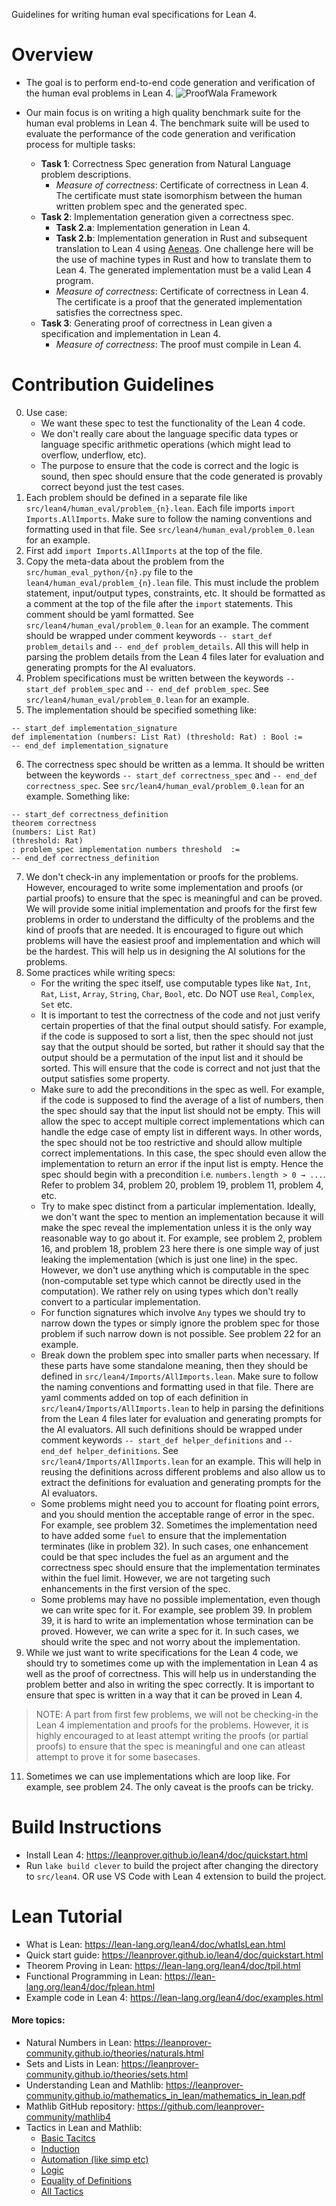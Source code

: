 Guidelines for writing human eval specifications for Lean 4.

Overview
===
- The goal  is to perform end-to-end code generation and verification of the human eval problems in Lean 4.
![ProofWala Framework](overview.png)
 - Our main focus is on writing a high quality benchmark suite for the human eval problems in Lean 4. The benchmark suite will be used to evaluate the performance of the code generation and verification process for multiple tasks:
    
     - **Task 1**: Correctness Spec generation from Natural Language problem descriptions.
        - *Measure of correctness*: Certificate of correctness in Lean 4. The certificate must state isomorphism between the human written problem spec and the generated spec.
     - **Task 2**: Implementation generation given a correctness spec.
        - **Task 2.a**: Implementation generation in Lean 4.
        - **Task 2.b**: Implementation generation in Rust and subsequent translation to Lean 4 using [Aeneas](https://github.com/AeneasVerif/aeneas). One challenge here will be the use of machine types in Rust and how to translate them to Lean 4. The generated implementation must be a valid Lean 4 program.
        - *Measure of correctness*: Certificate of correctness in Lean 4. The certificate is a proof that the generated implementation satisfies the correctness spec.
    - **Task 3**: Generating proof of correctness in Lean given a specification and implementation in Lean 4.
        - *Measure of correctness*: The proof must compile in Lean 4.


Contribution Guidelines
===
0. Use case:
    - We want these spec to test the functionality of the Lean 4 code.
    - We don't really care about the language specific data types or language specific arithmetic operations (which might lead to overflow, underflow, etc).
    - The purpose to ensure that the code is correct and the logic is sound, then spec should ensure that the code generated is provably correct beyond just the test cases.
1. Each problem should be defined in a separate file like `src/lean4/human_eval/problem_{n}.lean`. Each file imports `import Imports.AllImports`. Make sure to follow the naming conventions and formatting used in that file. See `src/lean4/human_eval/problem_0.lean` for an example.
2. First add `import Imports.AllImports` at the top of the file.
3. Copy the meta-data about the problem from the `src/human_eval_python/{n}.py` file to the `lean4/human_eval/problem_{n}.lean` file. This must include the problem statement, input/output types, constraints, etc. It should be formatted as a comment at the top of the file after the `import` statements. This comment should be yaml formatted. See `src/lean4/human_eval/problem_0.lean` for an example. The comment should be wrapped under comment keywords `-- start_def problem_details` and `-- end_def problem_details`. All this will help in parsing the problem details from the Lean 4 files later for evaluation and generating prompts for the AI evaluators.
4. Problem specifications must be written between the keywords `-- start_def problem_spec` and `-- end_def problem_spec`. See `src/lean4/human_eval/problem_0.lean` for an example.
5. The implementation should be specified something like:
```lean
-- start_def implementation_signature
def implementation (numbers: List Rat) (threshold: Rat) : Bool :=
-- end_def implementation_signature
```
6. The correctness spec should be written as a lemma. It should be written between the keywords `-- start_def correctness_spec` and `-- end_def correctness_spec`. See `src/lean4/human_eval/problem_0.lean` for an example. Something like:
```lean
-- start_def correctness_definition
theorem correctness
(numbers: List Rat)
(threshold: Rat)
: problem_spec implementation numbers threshold  :=
-- end_def correctness_definition
```
7. We don't check-in any implementation or proofs for the problems. However, encouraged to write some implementation and proofs (or partial proofs) to ensure that the spec is meaningful and can be proved. We will provide some initial implementation and proofs for the first few problems in order to understand the difficulty of the problems and the kind of proofs that are needed. It is encouraged to figure out which problems will have the easiest proof and implementation and which will be the hardest. This will help us in designing the AI solutions for the problems.
8. Some practices while writing specs:
    - For the writing the spec itself, use computable types like `Nat`, `Int`, `Rat`, `List`, `Array`, `String`, `Char`, `Bool`, etc. Do NOT use `Real`, `Complex`, `Set` etc. 
    - It is important to test the correctness of the code and not just verify certain properties of that the final output should satisfy. For example, if the code is supposed to sort a list, then the spec should not just say that the output should be sorted, but rather it should say that the output should be a permutation of the input list and it should be sorted. This will ensure that the code is correct and not just that the output satisfies some property.
    - Make sure to add the preconditions in the spec as well. For example, if the code is supposed to find the average of a list of numbers, then the spec should say that the input list should not be empty. This will allow the spec to accept multiple correct implementations which can handle the edge case of empty list in different ways. In other words, the spec should not be too restrictive and should allow multiple correct implementations. In this case, the spec should even allow the implementation to return an error if the input list is empty. Hence the spec should begin with a precondition i.e. `numbers.length > 0 → ...`. Refer to problem 34, problem 20, problem 19, problem 11, problem 4, etc.
    - Try to make spec distinct from a particular implementation. Ideally, we don't want the spec to mention an implementation because it will make the spec reveal the implementation unless it is the only way reasonable way to go about it. For example, see problem 2, problem 16, and problem 18, problem 23 here there is one simple way of just leaking the implementation (which is just one line) in the spec. However, we don't use anything which is computable in the spec (non-computable set type which cannot be directly used in the computation). We rather rely on using types which don't really convert to a particular implementation.
    - For function signatures which involve `Any` types we should try to narrow down the types or simply ignore the problem spec for those problem if such narrow down is not possible. See problem 22 for an example.
    - Break down the problem spec into smaller parts when necessary. If these parts have some standalone meaning, then they should be defined in `src/lean4/Imports/AllImports.lean`. Make sure to follow the naming conventions and formatting used in that file. There are yaml comments added on top of each definition in `src/lean4/Imports/AllImports.lean` to help in parsing the definitions from the Lean 4 files later for evaluation and generating prompts for the AI evaluators. All such definitions should be wrapped under comment keywords `-- start_def helper_definitions` and `-- end_def helper_definitions`. See `src/lean4/Imports/AllImports.lean` for an example. This will help in reusing the definitions across different problems and also allow us to extract the definitions for evaluation and generating prompts for the AI evaluators.
    - Some problems might need you to account for floating point errors, and you should mention the acceptable range of error in the spec. For example, see problem 32. Sometimes the implementation need to have added some `fuel` to ensure that the implementation terminates (like in problem 32). In such cases, one enhancement could be that spec includes the fuel as an argument and the correctness spec should ensure that the implementation terminates within the fuel limit. However, we are not targeting such enhancements in the first version of the spec.
    - Some problems may have no possible implementation, even though we can write spec for it. For example, see problem 39. In problem 39, it is hard to write an implementation whose termination can be proved. However, we can write a spec for it. In such cases, we should write the spec and not worry about the implementation.
10. While we just want to write specifications for the Lean 4 code, we should try to sometimes come up with the implementation in Lean 4 as well as the proof of correctness. This will help us in understanding the problem better and also in writing the spec correctly. It is important to ensure that spec is written in a way that it can be proved in Lean 4. 
>NOTE: A part from first few problems, we will not be checking-in the Lean 4 implementation and proofs for the problems. However, it is highly encouraged to at least attempt writing the proofs (or partial proofs) to ensure that the spec is meaningful and one can atleast attempt to prove it for some basecases.
11. Sometimes we can use implementations which are loop like. For example, see problem 24. The only caveat is the proofs can be tricky.


Build Instructions
===
- Install Lean 4: https://leanprover.github.io/lean4/doc/quickstart.html
- Run `lake build clever` to build the project after changing the directory to `src/lean4`. OR use VS Code with Lean 4 extension to build the project.

Lean Tutorial
===
- What is Lean: https://lean-lang.org/lean4/doc/whatIsLean.html
- Quick start guide: https://leanprover.github.io/lean4/doc/quickstart.html
- Theorem Proving in Lean: https://lean-lang.org/lean4/doc/tpil.html
- Functional Programming in Lean: https://lean-lang.org/lean4/doc/fplean.html
- Example code in Lean 4: https://lean-lang.org/lean4/doc/examples.html

#### More topics:
- Natural Numbers in Lean: https://leanprover-community.github.io/theories/naturals.html
- Sets and Lists in Lean: https://leanprover-community.github.io/theories/sets.html
- Understanding Lean and Mathlib: https://leanprover-community.github.io/mathematics_in_lean/mathematics_in_lean.pdf
- Mathlib GitHub repository: https://github.com/leanprover-community/mathlib4
- Tactics in Lean and Mathlib:
    - [Basic Tacitcs](https://leanprover-community.github.io/mathlib-manual/html-multi/Tactics/Basic-tactics-___-assumptions/#Mathlib-Manual--Tactics--Basic-tactics-___-assumptions)
    - [Induction](https://leanprover-community.github.io/mathlib-manual/html-multi/Tactics/Induction-___-case-distinction/#Mathlib-Manual--Tactics--Induction-___-case-distinction)
    - [Automation (like simp etc)](https://leanprover-community.github.io/mathlib-manual/html-multi/Tactics/Automation/#Mathlib-Manual--Tactics--Automation)
    - [Logic](https://leanprover-community.github.io/mathlib-manual/html-multi/Tactics/Logic/#Mathlib-Manual--Tactics--Logic)
    - [Equality of Definitions](https://leanprover-community.github.io/mathlib-manual/html-multi/Tactics/Definitional-equality/#Mathlib-Manual--Tactics--Definitional-equality)
    - [All Tactics](https://leanprover-community.github.io/mathlib-manual/html-multi/)